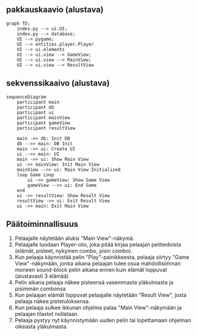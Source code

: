 ## pakkauskaavio (alustava)
```mermaid
graph TD;
    index.py --> ui.UI;
    index.py --> database;
    UI --> pygame;
    UI --> entities.player.Player
    UI --> ui.elements
    UI --> ui.view --> GameView;
    UI --> ui.view --> MainView;
    UI --> ui.view --> ResultView
```

## sekvenssikaaivo (alustava)
```mermaid
sequenceDiagram
    participant main
    participant db
    participant ui
    participant mainView
    participant gameView
    participant resultView

    main ->> db: Init DB
    db -->> main: DB Init
    main ->> ui: Create UI
    ui -->> main: UI
    main ->> ui: Show Main View
    ui ->> mainView: Init Main View
    mainView -->> ui: Main View Initialized
    loop Game Loop
        ui ->> gameView: Show Game View
        gameView -->> ui: End Game
    end
    ui ->> resultView: Show Result View
    resultView ->> ui: Exit Result View
    ui ->> main: Exit Main View
```

## Päätoiminnallisuus

1. Pelaajalle näytetään aluksi "Main View"-näkymä.
2. Pelaajalle luodaan Player-olio, joka pitää kirjaa pelaajan pelitiedoista (elämät, pisteet, nykyinen combo, pisin combo).
3. Kun pelaaja käynnistää pelin "Play"-painikkeesta, pelaaja siirtyy "Game View"-näkymään, jonka aikana pelaajan tulee osua mahdollisimman moneen sound-block pelin aikana ennen kuin elämät loppuvat (alustavasti 3 elämää)
4. Pelin aikana pelaaja näkee pisteensä vasemmasta yläkulmasta ja pisimmän combonsa
5. Kun pelaajan elämät loppuvat pelaajalle näytetään "Result View", josta pelaaja näkee pistetuloksensa.
6. Kun pelaaja sulkee ikkunan ohjelma palaa "Main View"-näkymään ja pelaajan tilastot nollataan.
7. Pelaaja pystyy nyt käynnistymään uuden pelin tai lopettamaan ohjelman oikeasta yläkulmasta.


